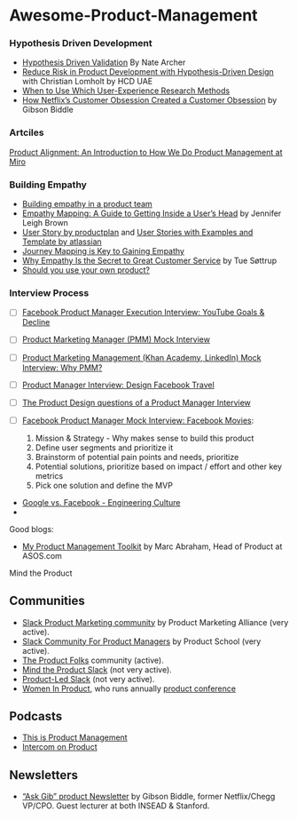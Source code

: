 # Awesome-Product-Management

### Hypothesis Driven Development

* [Hypothesis Driven Validation](https://www.mindtheproduct.com/hypothesis-driven-validation-by-nate-archer/) By Nate Archer
* [Reduce Risk in Product Development with Hypothesis-Driven Design](https://youtu.be/Ht_qkXD9xc8) with Christian Lomholt by HCD UAE
* [When to Use Which User-Experience Research Methods](https://www.nngroup.com/articles/which-ux-research-methods/)
* [How Netflix’s Customer Obsession Created a Customer Obsession](https://gibsonbiddle.medium.com/customer-obsession-8f1689df60ad) by Gibson Biddle


### Artciles

[Product Alignment: An Introduction to How We Do Product Management at Miro](https://productcoalition.com/product-alignment-approach-an-intro-to-how-we-do-product-at-miro-f19c7f3f23e2)

### Building Empathy

* [Building empathy in a product team](https://www.intercom.com/blog/building-empathy-in-a-product-team/)
* [Empathy Mapping: A Guide to Getting Inside a User’s Head](https://www.uxbooth.com/articles/empathy-mapping-a-guide-to-getting-inside-a-users-head/) by Jennifer Leigh Brown
* [User Story by productplan](https://www.productplan.com/glossary/user-story/) and [User Stories with Examples and Template by atlassian](https://www.atlassian.com/agile/project-management/user-stories)
* [Journey Mapping is Key to Gaining Empathy]()
* [Why Empathy Is the Secret to Great Customer Service](https://www.dixa.com/blog/why-empathy-is-the-secret-to-great-customer-service/) by Tue Søttrup
* [Should you use your own product?](https://canny.io/blog/should-you-use-your-own-product/)


### Interview Process

* [ ] [Facebook Product Manager Execution Interview: YouTube Goals & Decline](https://www.youtube.com/watch?v=3Qx9cVRJ06I)
* [ ] [Product Marketing Manager (PMM) Mock Interview](https://youtu.be/pUtfNI8_L9M)
* [ ] [Product Marketing Management (Khan Academy, LinkedIn) Mock Interview: Why PMM?](https://www.youtube.com/watch?v=zfYHTeoyZHU)
* [ ] [Product Manager Interview: Design Facebook Travel](https://www.youtube.com/watch?v=WydD8QWz9AE)
* [ ] [The Product Design questions of a Product Manager Interview](https://www.youtube.com/watch?v=JPuPmywi8Ew)
* [ ] [Facebook Product Manager Mock Interview: Facebook Movies](https://youtu.be/se6Soyi2k0U): 

  1. Mission & Strategy - Why makes sense to build this product
  2. Define user segments and prioritize it
  3. Brainstorm of potential pain points and needs, prioritize 
  4. Potential solutions, prioritize based on impact / effort and other key metrics
  5. Pick one solution and define the MVP

* [Google vs. Facebook - Engineering Culture](https://www.youtube.com/watch?v=GjE7clki4a0)
* 


Good blogs:

* [My Product Management Toolkit](https://maa1.medium.com) by Marc Abraham, Head of Product at ASOS.com

Mind the Product


## Communities

* [Slack Product Marketing community](https://productmarketingalliance.com/join-slack/) by Product Marketing Alliance (very active).
* [Slack Community For Product Managers](https://productschool.com/slack-community/) by Product School (very active).
* [The Product Folks](https://www.theproductfolks.com/) community (active).
* [Mind the Product Slack](https://www.mindtheproduct.com/product-management-slack-community/) (not very active).
* [Product-Led Slack](https://productled.com/community) (not very active).
* [Women In Product](https://twitter.com/womenpm), who runs annually [product conference](https://www.womenpm.org/conference)

## Podcasts

* [This is Product Management](https://podcasts.apple.com/us/podcast/this-is-product-management/id975284403)
* [Intercom on Product](https://www.intercom.com/blog/podcasts)


## Newsletters

* [“Ask Gib” product Newsletter](https://askgib.substack.com/) by Gibson Biddle, former Netflix/Chegg VP/CPO. Guest lecturer at both INSEAD & Stanford.

